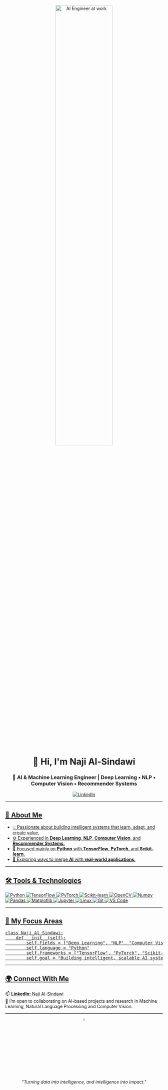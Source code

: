 <div align="center">
  <img src="https://raw.githubusercontent.com/naaji-ai/naaji-ai/main/assets/ai_coding.gif" alt="AI Engineer at work" width="60%"/><br><br>

  <h1>👋 Hi, I'm <strong>Naji Al-Sindawi</strong></h1>
  <h3>🧠 AI & Machine Learning Engineer | Deep Learning • NLP • Computer Vision • Recommender Systems</h3>

  <p>
    <a href="https://www.linkedin.com/in/najy-rami-b7b9b031a">
      <img src="https://img.shields.io/badge/LinkedIn-0077B5?style=flat&logo=linkedin&logoColor=white" alt="LinkedIn"/>

  </p>
</div>

<hr>

<h2>🧩 About Me</h2>
<ul>
  <li>💡 Passionate about building intelligent systems that learn, adapt, and create value.</li>
  <li>⚙️ Experienced in <strong>Deep Learning</strong>, <strong>NLP</strong>, <strong>Computer Vision</strong>, and <strong>Recommender Systems</strong>.</li>
  <li>🐍 Focused mainly on <strong>Python</strong> with <strong>TensorFlow</strong>, <strong>PyTorch</strong>, and <strong>Scikit-learn</strong>.</li>
  <li>🚀 Exploring ways to merge <strong>AI</strong> with <strong>real-world applications</strong>.</li>
</ul>

<hr>

<h2>🛠️ Tools & Technologies</h2>
<p>
  <img src="https://img.shields.io/badge/Python-FFD43B?style=flat&logo=python&logoColor=darkgreen" alt="Python"/>
  <img src="https://img.shields.io/badge/TensorFlow-FF6F00?style=flat&logo=tensorflow&logoColor=white" alt="TensorFlow"/>
  <img src="https://img.shields.io/badge/PyTorch-EE4C2C?style=flat&logo=pytorch&logoColor=white" alt="PyTorch"/>
  <img src="https://img.shields.io/badge/Scikit--learn-F7931E?style=flat&logo=scikit-learn&logoColor=white" alt="Scikit-learn"/>
  <img src="https://img.shields.io/badge/OpenCV-27338e?style=flat&logo=opencv&logoColor=white" alt="OpenCV"/>
  <img src="https://img.shields.io/badge/Numpy-013243?style=flat&logo=numpy&logoColor=white" alt="Numpy"/>
  <img src="https://img.shields.io/badge/Pandas-150458?style=flat&logo=pandas&logoColor=white" alt="Pandas"/>
  <img src="https://img.shields.io/badge/Matplotlib-11557C?style=flat&logo=plotly&logoColor=white" alt="Matplotlib"/>
  <img src="https://img.shields.io/badge/Jupyter-F37626?style=flat&logo=jupyter&logoColor=white" alt="Jupyter"/>
  <img src="https://img.shields.io/badge/Linux-FCC624?style=flat&logo=linux&logoColor=black" alt="Linux"/>
  <img src="https://img.shields.io/badge/GIT-E44C30?style=flat&logo=git&logoColor=white" alt="Git"/>
  <img src="https://img.shields.io/badge/VS%20Code-0078D4?style=flat&logo=visualstudiocode&logoColor=white" alt="VS Code"/>
</p>

<hr>

<h2>🧠 My Focus Areas</h2>

<pre>
class Naji_Al_Sindawi:
    def __init__(self):
        self.fields = ["Deep Learning", "NLP", "Computer Vision", "Recommender Systems"]
        self.language = "Python"
        self.frameworks = ["TensorFlow", "PyTorch", "Scikit-learn"]
        self.goal = "Building intelligent, scalable AI systems"
</pre>

<hr>



<h2>🌍 Connect With Me</h2>
<p>
  📫 <strong>LinkedIn:</strong> 
  <a href="https://www.linkedin.com/in/najy-rami-b7b9b031a" target="_blank">
    Naji Al-Sindawi
  </a>
  <br>
  💬 I’m open to collaborating on AI-based projects and research in Machine Learning, Natural Language Processing and Computer Vision.
</p>

<hr>

<div align="center">
  <img src="https://raw.githubusercontent.com/Tarikul-Islam-Anik/Animated-Fluent-Emojis/master/Emojis/Objects/Glowing%20Star.png" width="5%" alt="Star"/><br>
  <i>"Turning data into intelligence, and intelligence into impact."</i>
</div>
